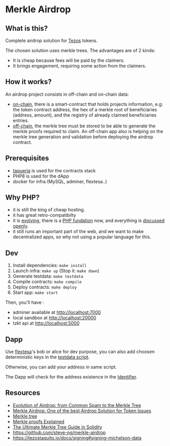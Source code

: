 # Merkle Airdrop

## What is this?

Complete airdrop solution for [Tezos](https://tezos.com/) tokens.

The chosen solution uses merkle trees.
The advantages are of 2 kinds:

- It is cheap because fees will be paid by the claimers.
- It brings engagement, requiring some action from the claimers.

## How it works?

An airdrop project consists in off-chain and on-chain data:
- [on-chain](./contracts), there is a smart-contract that holds projects information, e.g: the token contract address,
the hex of a merkle root of beneficiaries (address, amount), and the registry of already claimed beneficiaries entries.
- [off-chain](./app), the merkle tree must be stored to be able to generate the merkle proofs required to claim.
An off-chain app also is helping on the merkle tree generation and validation before deploying the airdrop contract.

## Prerequisites

- [taqueria](https://taqueria.io/docs/getting-started/installation) is used for the contracts stack
- PHP8 is used for the dApp
- docker for infra (MySQL, adminer, flextesa..)

## Why PHP?

- it is still the king of cheap hosting.
- it has great retro-compatibilty
- it is [evolving](https://php.watch), there is a [PHP fundation](https://thephp.foundation/) now, and everything is [discussed openly](https://php.watch/rfcs).
- it still runs an important part of the web, and we want to make decentralized apps, so why not using a popular language for this.

## Dev

1. Install dependencies: `make install`
2. Launch infra: `make up` (Stop it: `make down`)
3. Generate testdata: `make testdata`
4. Compile contracts: `make compile`
5. Deploy contracts: `make deploy`
6. Start app: `make start`

Then, you'll have :

- adminer available at <http://localhost:7000>
- local sandbox at <http://localhost:20000>
- tzkt api at <http://localhost:5000>

## Dapp

Use [flextesa](https://gitlab.com/tezos/flextesa)'s bob or alice for dev purpose, you can also add
choosen deterministic keys in the [testdata script](./infra/testdata.ts).

Otherwise, you can add your address in same script.

The Dapp will check for the address existence in the [Identifier](./app/src/Identifier/TezosIdentifier.php).

## Resources

- [Evolution of Airdrop: from Common Spam to the Merkle Tree](https://hackernoon.com/evolution-of-airdrop-from-common-spam-to-the-merkle-tree-30caa2344170)
- [Merkle Airdrop: One of the best Airdrop Solution for Token Issues](https://medium.com/mochilab/merkle-airdrop-one-of-the-best-airdrop-solution-for-token-issues-e2279df1c5c1)
- [Merkle tree](https://en.wikipedia.org/wiki/Merkle_tree)
- [Merkle proofs Explained](https://medium.com/crypto-0-nite/merkle-proofs-explained-6dd429623dc5)
- [The Ultimate Merkle Tree Guide in Solidity](https://soliditydeveloper.com/merkle-tree)
- <https://github.com/steve-ng/merkle-airdrop>
- <https://tezostaquito.io/docs/signing#signing-michelson-data>
